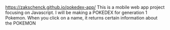 https://zakschenck.github.io/pokedex-app/
This is a mobile web app project focusing on Javascript. I will be making a POKEDEX for generation 1 Pokemon. When you click on a name, it returns certain information about the POKEMON
